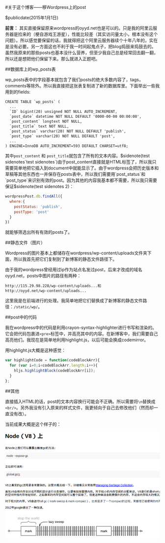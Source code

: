 #关于这个博客——移Wordpress上的post

$publicdate(2015年1月1日)

__前言：__ 其实直接保留原来wordpress的oyyd.net也是可以的。只是我的阿里云服务器是捡来的（梗自游戏王游星），性能比较差（其实访问量太小，根本没有这个问题）。所以感觉要保留的话，我就得把这个阿里云服务器续个十年八年的，实在是没有必要。另一方面这也不利于我一时间起鬼点子，把blog捣鼓来捣鼓去的。虽然我原来的那些posts也基本没什么营养，但至少我自己总是经常回去翻一翻，所以还是想把他们保留下来。那么就进入正题吧。

##数据库上的wp_posts表

wp_posts表中的字段基本就包含了我们posts的绝大多数内容了，tags，comments等除外。所以我直接把这张表复制进了新的数据库里。下面举出一些我用到的fields:

```
CREATE TABLE `wp_posts` (
  ...
  `ID` bigint(20) unsigned NOT NULL AUTO_INCREMENT,
  `post_date` datetime NOT NULL DEFAULT '0000-00-00 00:00:00',
  `post_content` longtext NOT NULL,
  `post_title` text NOT NULL,
  `post_status` varchar(20) NOT NULL DEFAULT 'publish',
  `post_type` varchar(20) NOT NULL DEFAULT 'post',
  ...
) ENGINE=InnoDB AUTO_INCREMENT=593 DEFAULT CHARSET=utf8;
```

其中`post_content` 和 `post_title`就包含了所有的文本内容。$sidenote(test sidenotes`test sidenotes`)由于post_content直接就是HTML标签了，所以我只需要简单地把它插入到document中就能显示了。由于wordpress会把历史版本和草稿等其他东西也一并保存在posts表中，所以我们需要用`post_status`和`post_type`来识别有效的post。因为其他的内容我基本都不需要，所以我只需要保证$sidenote(test sidenotes 2)：

```js
wordpressPost.db.findAll({
  where:{
    postStatus: 'publish',
    postType: 'post'
  }
})
```
 
就能够筛选出所有有效的posts了。

##静态文件（图片）

Wordpress的图片基本上都储存在wordpress/wp-content/uploads文件夹下面，所以我首先把它们复制到了新博客的静态文件路径下。

由于我的wordpress曾经用过ip作为站点名发过post，后来才改成的域名oyyd.net，posts中图片的路径有两种：

```
http://115.29.98.228/wp-content/uploads...和
http://oyyd.net/wp-content/uploads...
```

这里我是在前端进行的处理。我简单地把它们替换成了新博客的静态文件路径：`/static/wp/`。

##post中的代码

我在wordpress中的代码是利用crayon-syntax-highlighter进行书写和渲染的。它会把代码包裹进`<pre>`标签中，并高亮其中的内容。在新博客中，我们需要自己高亮他们。我现在是简单地利用highlight.js，以后可能会换成codemirror。

用highlight.js大概是这种感觉：

```js
var highlightCode = function(codeBlockArr){
  for (var i=0;i<codeBlockArr.length;i++){
    hljs.highlightBlock(codeBlockArr[i]);
  }
};
```

##其他

直接插入HTML的话，post的文本内容换行可能会不正确。所以需要将`\n`替换成`<br/>`。另外我没有引入原来的样式文件，我更倾向于自己去修改他们（然而却一直没有改）。

当前成果大概是这个样子的：

![当前成果](/static/img/2015/06/wordpress_example.png)